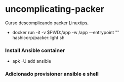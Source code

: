 # uncomplicating-packer
Curso descomplicando packer Linuxtips. 

- docker run -it -v $PWD:/app -w /app --entrypoint "" hashicorp/packer:light sh

### Install Ansible container

- apk -U add ansible

### Adicionado provisioner ansible e shell
